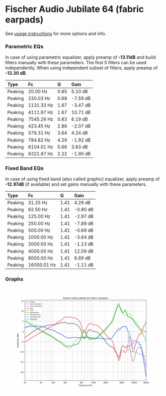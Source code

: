 # Fischer Audio Jubilate 64 (fabric earpads)
See [usage instructions](https://github.com/jaakkopasanen/AutoEq#usage) for more options and info.

### Parametric EQs
In case of using parametric equalizer, apply preamp of **-13.11dB** and build filters manually
with these parameters. The first 5 filters can be used independently.
When using independent subset of filters, apply preamp of **-13.30 dB**.

| Type    | Fc         |    Q | Gain     |
|:--------|:-----------|:-----|:---------|
| Peaking | 20.00 Hz   | 0.85 | 5.10 dB  |
| Peaking | 230.03 Hz  | 0.68 | -7.59 dB |
| Peaking | 1131.33 Hz | 1.67 | -3.47 dB |
| Peaking | 4111.97 Hz | 1.67 | 10.71 dB |
| Peaking | 7545.26 Hz | 0.83 | 6.19 dB  |
| Peaking | 423.45 Hz  | 2.86 | -2.07 dB |
| Peaking | 578.31 Hz  | 3.64 | 4.24 dB  |
| Peaking | 784.82 Hz  | 4.29 | -1.92 dB |
| Peaking | 6104.01 Hz | 5.66 | 3.83 dB  |
| Peaking | 6321.97 Hz | 2.22 | -1.90 dB |

### Fixed Band EQs
In case of using fixed band (also called graphic) equalizer, apply preamp of **-12.97dB**
(if available) and set gains manually with these parameters.

| Type    | Fc          |    Q | Gain     |
|:--------|:------------|:-----|:---------|
| Peaking | 31.25 Hz    | 1.41 | 4.29 dB  |
| Peaking | 62.50 Hz    | 1.41 | -0.80 dB |
| Peaking | 125.00 Hz   | 1.41 | -2.97 dB |
| Peaking | 250.00 Hz   | 1.41 | -7.89 dB |
| Peaking | 500.00 Hz   | 1.41 | -0.69 dB |
| Peaking | 1000.00 Hz  | 1.41 | -3.64 dB |
| Peaking | 2000.00 Hz  | 1.41 | -1.13 dB |
| Peaking | 4000.00 Hz  | 1.41 | 12.09 dB |
| Peaking | 8000.00 Hz  | 1.41 | 6.69 dB  |
| Peaking | 16000.01 Hz | 1.41 | -1.11 dB |

### Graphs
![](./Fischer%20Audio%20Jubilate%2064%20(fabric%20earpads).png)